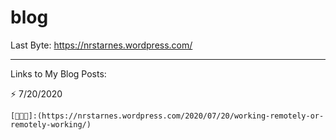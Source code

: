 # blog

Last Byte:
https://nrstarnes.wordpress.com/

--------------------------------------------------------------------------------------------------------------

Links to My Blog Posts:

⚡️ 7/20/2020 
    
    [👨🏻‍💻]:(https://nrstarnes.wordpress.com/2020/07/20/working-remotely-or-remotely-working/)
